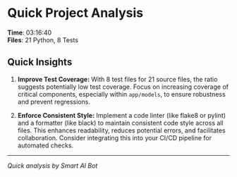 # Quick Project Analysis

**Time**: 03:16:40  
**Files**: 21 Python, 8 Tests

## Quick Insights

1.  **Improve Test Coverage:** With 8 test files for 21 source files, the ratio suggests potentially low test coverage. Focus on increasing coverage of critical components, especially within `app/models`, to ensure robustness and prevent regressions.

2.  **Enforce Consistent Style:** Implement a code linter (like flake8 or pylint) and a formatter (like black) to maintain consistent code style across all files. This enhances readability, reduces potential errors, and facilitates collaboration. Consider integrating this into your CI/CD pipeline for automated checks.


---
*Quick analysis by Smart AI Bot*
